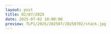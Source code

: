 ```yaml
---
layout: post
title: 02/07/2025
date: 2025-07-02 10:00:00
preview: TLP1/2025/202507/20250702/stack.jpg
---
```

